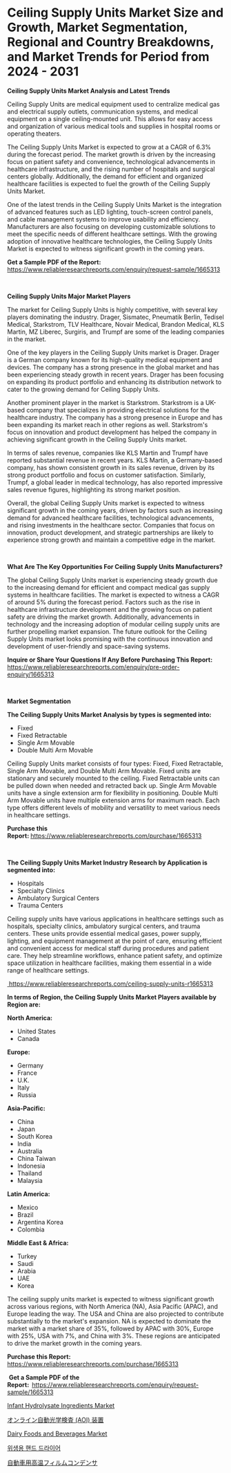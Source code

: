 <p><h1>Ceiling Supply Units Market Size and Growth, Market Segmentation, Regional and Country Breakdowns, and Market Trends for Period from 2024 -  2031</h1></p><p><strong>Ceiling Supply Units Market Analysis and Latest Trends</strong></p>
<p><p>Ceiling Supply Units are medical equipment used to centralize medical gas and electrical supply outlets, communication systems, and medical equipment on a single ceiling-mounted unit. This allows for easy access and organization of various medical tools and supplies in hospital rooms or operating theaters. </p><p>The Ceiling Supply Units Market is expected to grow at a CAGR of 6.3% during the forecast period. The market growth is driven by the increasing focus on patient safety and convenience, technological advancements in healthcare infrastructure, and the rising number of hospitals and surgical centers globally. Additionally, the demand for efficient and organized healthcare facilities is expected to fuel the growth of the Ceiling Supply Units Market.</p><p>One of the latest trends in the Ceiling Supply Units Market is the integration of advanced features such as LED lighting, touch-screen control panels, and cable management systems to improve usability and efficiency. Manufacturers are also focusing on developing customizable solutions to meet the specific needs of different healthcare settings. With the growing adoption of innovative healthcare technologies, the Ceiling Supply Units Market is expected to witness significant growth in the coming years.</p></p>
<p><strong>Get a Sample PDF of the Report:&nbsp;</strong> <a href="https://www.reliableresearchreports.com/enquiry/request-sample/1665313">https://www.reliableresearchreports.com/enquiry/request-sample/1665313</a></p>
<p>&nbsp;</p>
<p><strong>Ceiling Supply Units Major Market Players</strong></p>
<p><p>The market for Ceiling Supply Units is highly competitive, with several key players dominating the industry. Drager, Sismatec, Pneumatik Berlin, Tedisel Medical, Starkstrom, TLV Healthcare, Novair Medical, Brandon Medical, KLS Martin, MZ Liberec, Surgiris, and Trumpf are some of the leading companies in the market.</p><p>One of the key players in the Ceiling Supply Units market is Drager. Drager is a German company known for its high-quality medical equipment and devices. The company has a strong presence in the global market and has been experiencing steady growth in recent years. Drager has been focusing on expanding its product portfolio and enhancing its distribution network to cater to the growing demand for Ceiling Supply Units.</p><p>Another prominent player in the market is Starkstrom. Starkstrom is a UK-based company that specializes in providing electrical solutions for the healthcare industry. The company has a strong presence in Europe and has been expanding its market reach in other regions as well. Starkstrom's focus on innovation and product development has helped the company in achieving significant growth in the Ceiling Supply Units market.</p><p>In terms of sales revenue, companies like KLS Martin and Trumpf have reported substantial revenue in recent years. KLS Martin, a Germany-based company, has shown consistent growth in its sales revenue, driven by its strong product portfolio and focus on customer satisfaction. Similarly, Trumpf, a global leader in medical technology, has also reported impressive sales revenue figures, highlighting its strong market position.</p><p>Overall, the global Ceiling Supply Units market is expected to witness significant growth in the coming years, driven by factors such as increasing demand for advanced healthcare facilities, technological advancements, and rising investments in the healthcare sector. Companies that focus on innovation, product development, and strategic partnerships are likely to experience strong growth and maintain a competitive edge in the market.</p></p>
<p>&nbsp;</p>
<p><strong>What Are The Key Opportunities For Ceiling Supply Units Manufacturers?</strong></p>
<p><p>The global Ceiling Supply Units market is experiencing steady growth due to the increasing demand for efficient and compact medical gas supply systems in healthcare facilities. The market is expected to witness a CAGR of around 5% during the forecast period. Factors such as the rise in healthcare infrastructure development and the growing focus on patient safety are driving the market growth. Additionally, advancements in technology and the increasing adoption of modular ceiling supply units are further propelling market expansion. The future outlook for the Ceiling Supply Units market looks promising with the continuous innovation and development of user-friendly and space-saving systems.</p></p>
<p><strong>Inquire or Share Your Questions If Any Before Purchasing This Report:</strong> <a href="https://www.reliableresearchreports.com/enquiry/pre-order-enquiry/1665313">https://www.reliableresearchreports.com/enquiry/pre-order-enquiry/1665313</a></p>
<p>&nbsp;</p>
<p><strong>Market Segmentation</strong></p>
<p><strong>The Ceiling Supply Units Market Analysis by types is segmented into:</strong></p>
<p><ul><li>Fixed</li><li>Fixed Retractable</li><li>Single Arm Movable</li><li>Double Multi Arm Movable</li></ul></p>
<p><p>Ceiling Supply Units market consists of four types: Fixed, Fixed Retractable, Single Arm Movable, and Double Multi Arm Movable. Fixed units are stationary and securely mounted to the ceiling. Fixed Retractable units can be pulled down when needed and retracted back up. Single Arm Movable units have a single extension arm for flexibility in positioning. Double Multi Arm Movable units have multiple extension arms for maximum reach. Each type offers different levels of mobility and versatility to meet various needs in healthcare settings.</p></p>
<p><strong>Purchase this Report:&nbsp;</strong><a href="https://www.reliableresearchreports.com/purchase/1665313">https://www.reliableresearchreports.com/purchase/1665313</a></p>
<p>&nbsp;</p>
<p><strong>The Ceiling Supply Units Market Industry Research by Application is segmented into:</strong></p>
<p><ul><li>Hospitals</li><li>Specialty Clinics</li><li>Ambulatory Surgical Centers</li><li>Trauma Centers</li></ul></p>
<p><p>Ceiling supply units have various applications in healthcare settings such as hospitals, specialty clinics, ambulatory surgical centers, and trauma centers. These units provide essential medical gases, power supply, lighting, and equipment management at the point of care, ensuring efficient and convenient access for medical staff during procedures and patient care. They help streamline workflows, enhance patient safety, and optimize space utilization in healthcare facilities, making them essential in a wide range of healthcare settings.</p></p>
<p><a href="https://www.reliableresearchreports.com/ceiling-supply-units-r1665313">&nbsp;https://www.reliableresearchreports.com/ceiling-supply-units-r1665313</a></p>
<p><strong>In terms of Region, the Ceiling Supply Units Market Players available by Region are:</strong></p>
<p>
    <p> <strong> North America: </strong>
        <ul>
            <li>United States</li>
            <li>Canada</li>
        </ul>
        </p> 
    <p> <strong> Europe: </strong>
        <ul>
            <li>Germany</li>
            <li>France</li>
            <li>U.K.</li>
            <li>Italy</li>
            <li>Russia</li>
        </ul>
        </p> 
    <p> <strong> Asia-Pacific: </strong>
        <ul>
            <li>China</li>
            <li>Japan</li>
            <li>South Korea</li>
            <li>India</li>
            <li>Australia</li>
            <li>China Taiwan</li>
            <li>Indonesia</li>
            <li>Thailand</li>
            <li>Malaysia</li>
        </ul>
        </p> 
    <p> <strong> Latin America: </strong>
        <ul>
            <li>Mexico</li>
            <li>Brazil</li>
            <li>Argentina Korea</li>
            <li>Colombia</li>
        </ul>
        </p> 
    <p> <strong> Middle East & Africa: </strong>
        <ul>
            <li>Turkey</li>
            <li>Saudi</li>
            <li>Arabia</li>
            <li>UAE</li>
            <li>Korea</li>
        </ul>
    </p>
    </p>
<p><p>The ceiling supply units market is expected to witness significant growth across various regions, with North America (NA), Asia Pacific (APAC), and Europe leading the way. The USA and China are also projected to contribute substantially to the market's expansion. NA is expected to dominate the market with a market share of 35%, followed by APAC with 30%, Europe with 25%, USA with 7%, and China with 3%. These regions are anticipated to drive the market growth in the coming years.</p></p>
<p><strong>Purchase this Report: </strong><a href="https://www.reliableresearchreports.com/purchase/1665313">https://www.reliableresearchreports.com/purchase/1665313</a></p>
<p>&nbsp;<strong>Get a Sample PDF of the Report:&nbsp;&nbsp;</strong><a href="https://www.reliableresearchreports.com/enquiry/request-sample/1665313">https://www.reliableresearchreports.com/enquiry/request-sample/1665313</a></p>
<p><strong></strong></p>
<p><p><a href="https://github.com/liliskanaya73/Market-Research-Report-List-1/blob/main/infant-hydrolysate-ingredients-market.md">Infant Hydrolysate Ingredients Market</a></p><p><a href="https://github.com/ChloeConn27/Market-Research-Report-List-1/blob/main/6105116154103.md">オンライン自動光学検査 (AOI) 装置</a></p><p><a href="https://github.com/eeenafisainka/Market-Research-Report-List-1/blob/main/dairy-foods-and-beverages-market.md">Dairy Foods and Beverages Market</a></p><p><a href="https://github.com/royErdmtyan906778/Market-Research-Report-List-2/blob/main/7361072164724.md">위생용 핸드 드라이어</a></p><p><a href="https://github.com/Andrewones2023/Market-Research-Report-List-1/blob/main/6407118154102.md">自動車用高温フィルムコンデンサ</a></p></p>